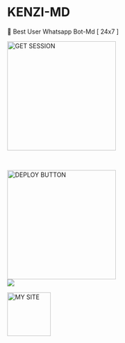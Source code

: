 # KENZI-MD
🌟 Best User Whatsapp Bot-Md  [ 24x7 ]


 

<a href="https://master-md-v1-is-back-ab1d6fe7fd55.herokuapp.com/"><img src="https://img.shields.io/badge/GET-SESSION-black" alt="GET SESSION" width="250"></a>

<br>

<a href="https://heroku.com/deploy?template=https://github.com/KalumX/KENZI-MD"><img src="https://img.shields.io/badge/DEPLOY-BUTTON-black" alt="DEPLOY BUTTON" width="250"></a>
<br>
<img src="https://user-images.githubusercontent.com/73097560/115834477-dbab4500-a447-11eb-908a-139a6edaec5c.gif">

<a href="https://mr-sahan-ofc.vercel.app/"><img src="https://img.shields.io/badge/MY-SITE-black" alt="MY SITE" width="100"></a>
